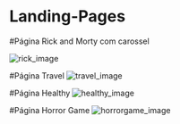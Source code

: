 # Landing-Pages

#Página Rick and Morty com carossel

![rick_image](https://user-images.githubusercontent.com/55859406/225710758-9a2f8c88-0fba-403c-9ec1-3393ea0985dc.png)

#Página Travel
![travel_image](https://user-images.githubusercontent.com/55859406/225710929-282328b0-d5f2-4bf8-9ca2-7d9c0f21ef7c.png)


#Página Healthy
![healthy_image](https://user-images.githubusercontent.com/55859406/225710932-b92600ba-111b-4772-821b-d5ba11eabd1b.png)

#Página Horror Game
![horrorgame_image](https://user-images.githubusercontent.com/55859406/225710934-5d7f7565-798a-4df3-aed7-f399de9ac8fd.png)
